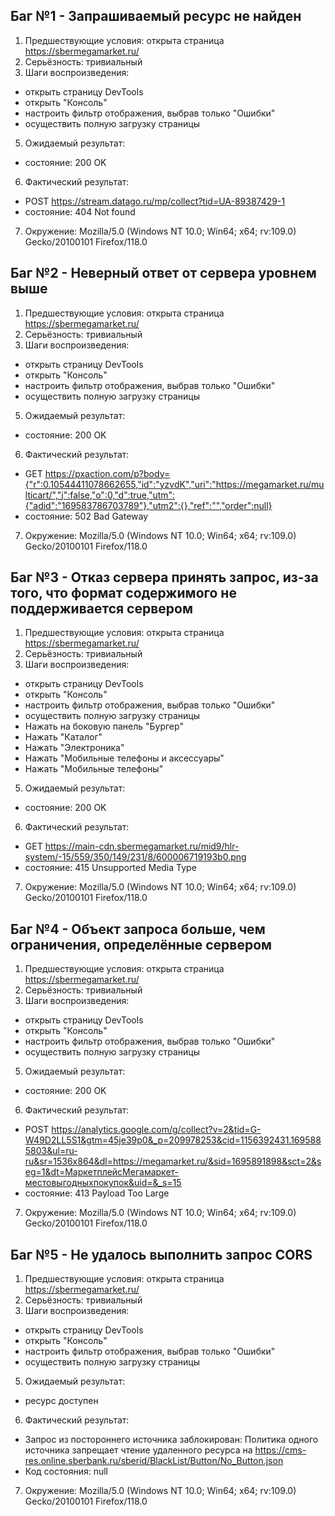 ## Баг №1 - Запрашиваемый ресурс не найден

1. Предшествующие условия: открыта страница https://sbermegamarket.ru/
3. Серьёзность: тривиальный
4. Шаги воспроизведения: 
- открыть страницу DevTools
- открыть "Консоль"
- настроить фильтр отображения, выбрав только "Ошибки"
- осуществить полную загрузку страницы
5. Ожидаемый результат: 
- состояние: 200 OK
6. Фактический результат:
- POST https://stream.datago.ru/mp/collect?tid=UA-89387429-1
- состояние: 404 Not found
7. Окружение: Mozilla/5.0 (Windows NT 10.0; Win64; x64; rv:109.0) Gecko/20100101 Firefox/118.0 

## Баг №2 - Неверный ответ от сервера уровнем выше

1. Предшествующие условия: открыта страница https://sbermegamarket.ru/
3. Серьёзность: тривиальный
4. Шаги воспроизведения: 
- открыть страницу DevTools
- открыть "Консоль"
- настроить фильтр отображения, выбрав только "Ошибки"
- осуществить полную загрузку страницы
5. Ожидаемый результат: 
- состояние: 200 OK
6. Фактический результат:
- GET https://pxaction.com/p?body={"r":0.10544411078662655,"id":"yzvdK","uri":"https://megamarket.ru/multicart/","j":false,"o":0,"d":true,"utm":{"adid":"169583786703789"},"utm2":{},"ref":"","order":null}
- состояние: 502 Bad Gateway
7. Окружение: Mozilla/5.0 (Windows NT 10.0; Win64; x64; rv:109.0) Gecko/20100101 Firefox/118.0 

## Баг №3 - Отказ сервера принять запрос, из-за того, что формат содержимого не поддерживается сервером

1. Предшествующие условия: открыта страница https://sbermegamarket.ru/
3. Серьёзность: тривиальный
4. Шаги воспроизведения: 
- открыть страницу DevTools
- открыть "Консоль"
- настроить фильтр отображения, выбрав только "Ошибки"
- осуществить полную загрузку страницы
- Нажать на боковую панель "Бургер"  
- Нажать "Каталог"  
- Нажать "Электроника"  
- Нажать "Мобильные телефоны и аксессуары"  
- Нажать "Мобильные телефоны"  
5. Ожидаемый результат: 
- состояние: 200 OK
6. Фактический результат:
- GET https://main-cdn.sbermegamarket.ru/mid9/hlr-system/-15/559/350/149/231/8/600006719193b0.png
- состояние: 415 Unsupported Media Type
7. Окружение: Mozilla/5.0 (Windows NT 10.0; Win64; x64; rv:109.0) Gecko/20100101 Firefox/118.0 

## Баг №4 - Объект запроса больше, чем ограничения, определённые сервером

1. Предшествующие условия: открыта страница https://sbermegamarket.ru/
3. Серьёзность: тривиальный
4. Шаги воспроизведения: 
- открыть страницу DevTools
- открыть "Консоль"
- настроить фильтр отображения, выбрав только "Ошибки"
- осуществить полную загрузку страницы
5. Ожидаемый результат: 
- состояние: 200 OK
6. Фактический результат:
- POST https://analytics.google.com/g/collect?v=2&tid=G-W49D2LL5S1&gtm=45je39p0&_p=209978253&cid=1156392431.1695885803&ul=ru-ru&sr=1536x864&dl=https://megamarket.ru/&sid=1695891898&sct=2&seg=1&dt=МаркетплейсМегамаркет-местовыгодныхпокупок&uid=&_s=15
- состояние:  413 Payload Too Large
7. Окружение: Mozilla/5.0 (Windows NT 10.0; Win64; x64; rv:109.0) Gecko/20100101 Firefox/118.0 

## Баг №5 - Не удалось выполнить запрос CORS

1. Предшествующие условия: открыта страница https://sbermegamarket.ru/
3. Серьёзность: тривиальный
4. Шаги воспроизведения: 
- открыть страницу DevTools
- открыть "Консоль"
- настроить фильтр отображения, выбрав только "Ошибки"
- осуществить полную загрузку страницы
5. Ожидаемый результат: 
- ресурс доступен
6. Фактический результат:
- Запрос из постороннего источника заблокирован: Политика одного источника запрещает чтение удаленного ресурса на https://cms-res.online.sberbank.ru/sberid/BlackList/Button/No_Button.json
- Код состояния: null
7. Окружение: Mozilla/5.0 (Windows NT 10.0; Win64; x64; rv:109.0) Gecko/20100101 Firefox/118.0 